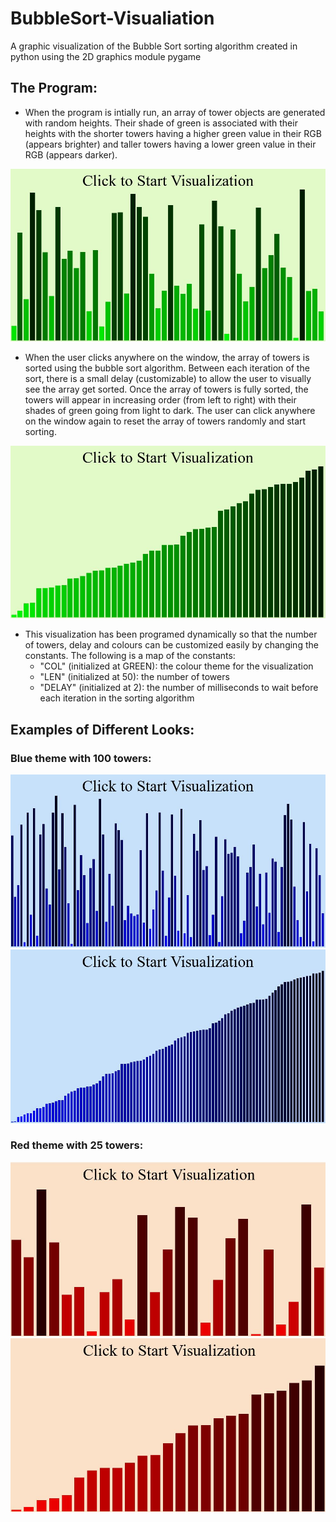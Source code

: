 # BubbleSort-Visualiation
A graphic visualization of the Bubble Sort sorting algorithm created in python using the 2D graphics module pygame

## The Program:
* When the program is intially run, an array of tower objects are generated with random heights. Their shade of green is associated with their heights with the shorter towers having a higher green value in their RGB (appears brighter) and taller towers having a lower green value in their RGB (appears darker).

![GitHub Logo](/images/start.JPG)

* When the user clicks anywhere on the window, the array of towers is sorted using the bubble sort algorithm. Between each iteration of the sort, there is a small delay (customizable) to allow the user to visually see the array get sorted. Once the array of towers is fully sorted, the towers will appear in increasing order (from left to right) with their shades of green going from light to dark. The user can click anywhere on the window again to reset the array of towers randomly and start sorting.

![GitHub Logo](/images/end.JPG)

* This visualization has been programed dynamically so that the number of towers, delay and colours can be customized easily by changing the constants. The following is a map of the constants:
	* "COL" (initialized at GREEN): the colour theme for the visualization
	* "LEN" (initialized at 50): the number of towers
	* "DELAY" (initialized at 2): the number of milliseconds to wait before each iteration in the sorting algorithm

## Examples of Different Looks: 

### Blue theme with 100 towers:

![GitHub Logo](/images/blue_start.JPG)
![GitHub Logo](/images/blue_end.JPG)

### Red theme with 25 towers:

![GitHub Logo](/images/red_start.JPG)
![GitHub Logo](/images/red_end.JPG)
